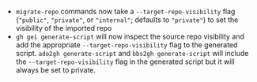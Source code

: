 - `migrate-repo` commands now take a `--target-repo-visibility` flag (`"public"`, `"private"`, or `"internal"`; defaults to `"private"`) to set the visibility of the imported repo
- `gh gei generate-script` will now inspect the source repo visibility and add the appropriate `--target-repo-visibility` flag to the generated script. `ado2gh generate-script` and `bbs2gh generate-script` will include the `--target-repo-visibility` flag in the generated script but it will always be set to private.

